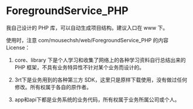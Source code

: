 # ForegroundService_PHP

我自己设计的 PHP 库，可以自动生成项目结构。建议入口在 www 下。

使用时，注意 com/mousechsh/web/ForegroundService_PHP 的内容 License：

1. core、library 下是个人学习和收集了网络上的各种学习资料自行总结出来的 PHP 框架，不具有业务特异性不针对某个业务而设计的。

2. 3rt下是业务用到的各种第三方 SDK，这里只是原样下载使用，没有做过任何修改。所有权属于各自的原作者。

3. app和api下都是业务系统的业务代码，所有权属于业务所属公司或个人。
